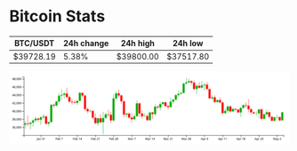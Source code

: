 # Bitcoin Stats

BTC/USDT|24h change|24h high|24h low|
|---|---|---|---|
|$39728.19|5.38%|$39800.00|$37517.80|

<img src="./chart.svg">
